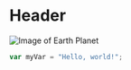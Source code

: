 # Header


![Image of Earth Planet](https://i.natgeofe.com/k/d6f301e9-0c90-4379-9a64-1e1e9b048419/planetary-lineup.jpg?w=718&h=404.png) 


``` javascript
var myVar = "Hello, world!";
```
